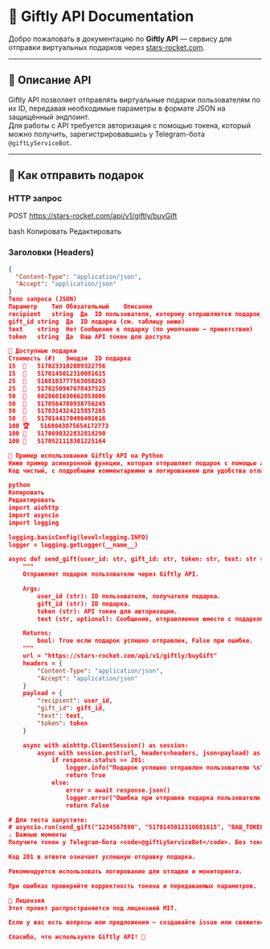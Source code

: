 # 🎁 Giftly API Documentation

Добро пожаловать в документацию по **Giftly API** — сервису для отправки виртуальных подарков через [stars-rocket.com](https://stars-rocket.com).

---

## 📖 Описание API

Giftly API позволяет отправлять виртуальные подарки пользователям по их ID, передавая необходимые параметры в формате JSON на защищённый эндпоинт.  
Для работы с API требуется авторизация с помощью токена, который можно получить, зарегистрировавшись у Telegram-бота <code>@giftLyServiceBot</code>.

---

## 🚀 Как отправить подарок

### HTTP запрос

POST https://stars-rocket.com/api/v1/giftly/buyGift

bash
Копировать
Редактировать

### Заголовки (Headers)

```json
{
  "Content-Type": "application/json",
  "Accept": "application/json"
}
Тело запроса (JSON)
Параметр	Тип	Обязательный	Описание
recipient	string	Да	ID пользователя, которому отправляется подарок
gift_id	string	Да	ID подарка (см. таблицу ниже)
text	string	Нет	Сообщение к подарку (по умолчанию — приветствие)
token	string	Да	Ваш API токен для доступа

🎁 Доступные подарки
Стоимость (₽)	Эмодзи	ID подарка
15	🧸	5170233102089322756
15	💝	5170145012310081615
25	🌹	5168103777563050263
25	🎁	5170250947678437525
50	🍾	6028601630662853006
50	🚀	5170564780938756245
50	💐	5170314324215857265
50	🎂	5170144170496491616
100	🏆	5168043875654172773
100	💍	5170690322832818290
100	💎	5170521118301225164

🐍 Пример использования Giftly API на Python
Ниже пример асинхронной функции, которая отправляет подарок с помощью aiohttp.
Код чистый, с подробными комментариями и логированием для удобства отладки.

python
Копировать
Редактировать
import aiohttp
import asyncio
import logging

logging.basicConfig(level=logging.INFO)
logger = logging.getLogger(__name__)

async def send_gift(user_id: str, gift_id: str, token: str, text: str = "Привет, я отдаю тебе выигрыш с бот!") -> bool:
    """
    Отправляет подарок пользователю через Giftly API.

    Args:
        user_id (str): ID пользователя, получателя подарка.
        gift_id (str): ID подарка.
        token (str): API токен для авторизации.
        text (str, optional): Сообщение, отправляемое вместе с подарком. По умолчанию приветствие.

    Returns:
        bool: True если подарок успешно отправлен, False при ошибке.
    """
    url = "https://stars-rocket.com/api/v1/giftly/buyGift"
    headers = {
        "Content-Type": "application/json",
        "Accept": "application/json"
    }
    payload = {
        "recipient": user_id,
        "gift_id": gift_id,
        "text": text,
        "token": token
    }

    async with aiohttp.ClientSession() as session:
        async with session.post(url, headers=headers, json=payload) as response:
            if response.status == 201:
                logger.info("Подарок успешно отправлен пользователю %s", user_id)
                return True
            else:
                error = await response.json()
                logger.error("Ошибка при отправке подарка пользователю %s: %s", user_id, error.get('message', 'Неизвестная ошибка'))
                return False

# Для теста запустите:
# asyncio.run(send_gift("1234567890", "5170145012310081615", "ВАШ_ТОКЕН"))
⚠️ Важные моменты
Получите токен у Telegram-бота <code>@giftLyServiceBot</code>. Без токена API не работает.

Код 201 в ответе означает успешную отправку подарка.

Рекомендуется использовать логирование для отладки и мониторинга.

При ошибках проверяйте корректность токена и передаваемых параметров.

📄 Лицензия
Этот проект распространяется под лицензией MIT.

Если у вас есть вопросы или предложения — создавайте issue или свяжитесь со мной напрямую!

Спасибо, что используете Giftly API! 🎉
